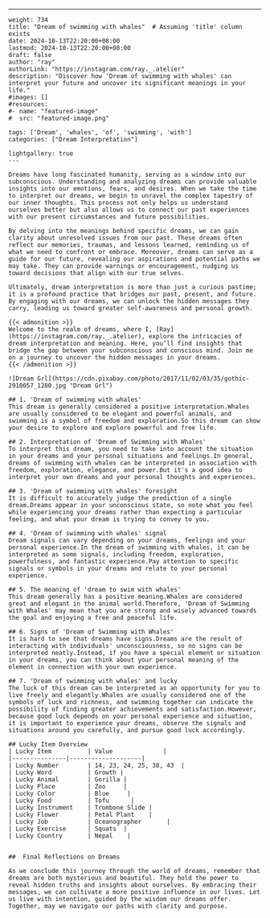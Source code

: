 ---
    weight: 734
    title: "Dream of swimming with whales"  # Assuming 'title' column exists
    date: 2024-10-13T22:20:00+08:00
    lastmod: 2024-10-13T22:20:00+08:00
    draft: false
    author: "ray"
    authorLink: "https://instagram.com/ray._.atelier"
    description: "Discover how 'Dream of swimming with whales' can interpret your future and uncover its significant meanings in your life."
    #images: []
    #resources:
    #- name: "featured-image"
    #  src: "featured-image.png"
    
    tags: ['Dream', 'whales', 'of', 'swimming', 'with']
    categories: ["Dream Interpretation"]
    
    lightgallery: true
    ---
    
    Dreams have long fascinated humanity, serving as a window into our subconscious. Understanding and analyzing dreams can provide valuable insights into our emotions, fears, and desires. When we take the time to interpret our dreams, we begin to unravel the complex tapestry of our inner thoughts. This process not only helps us understand ourselves better but also allows us to connect our past experiences with our present circumstances and future possibilities.
    
    By delving into the meanings behind specific dreams, we can gain clarity about unresolved issues from our past. These dreams often reflect our memories, traumas, and lessons learned, reminding us of what we need to confront or embrace. Moreover, dreams can serve as a guide for our future, revealing our aspirations and potential paths we may take. They can provide warnings or encouragement, nudging us toward decisions that align with our true selves.
    
    Ultimately, dream interpretation is more than just a curious pastime; it is a profound practice that bridges our past, present, and future. By engaging with our dreams, we can unlock the hidden messages they carry, leading us toward greater self-awareness and personal growth.
    
    {{< admonition >}}
    Welcome to the realm of dreams, where I, [Ray](https://instagram.com/ray._.atelier), explore the intricacies of dream interpretation and meaning. Here, you’ll find insights that bridge the gap between your subconscious and conscious mind. Join me on a journey to uncover the hidden messages in your dreams.
    {{< /admonition >}}
    
    ![Dream Grl](https://cdn.pixabay.com/photo/2017/11/02/03/35/gothic-2910057_1280.jpg "Dream Grl")
    
    ## 1. 'Dream of swimming with whales'
    This dream is generally considered a positive interpretation.Whales are usually considered to be elegant and powerful animals, and swimming is a symbol of freedom and exploration.So this dream can show your desire to explore and explore powerful and free life.
    
    ## 2. Interpretation of 'Dream of Swimming with Whales'
    To interpret this dream, you need to take into account the situation in your dreams and your personal situations and feelings.In general, dreams of swimming with whales can be interpreted in association with freedom, exploration, elegance, and power.But it's a good idea to interpret your own dreams and your personal thoughts and experiences.
    
    ## 3. 'Dream of swimming with whales' foresight
    It is difficult to accurately judge the prediction of a single dream.Dreams appear in your unconscious state, so note what you feel while experiencing your dreams rather than expecting a particular feeling, and what your dream is trying to convey to you.
    
    ## 4. 'Dream of swimming with whales' signal
    Dream signals can vary depending on your dreams, feelings and your personal experience.In the dream of swimming with whales, it can be interpreted as some signals, including freedom, exploration, powerfulness, and fantastic experience.Pay attention to specific signals or symbols in your dreams and relate to your personal experience.
    
    ## 5. The meaning of 'dream to swim with whales'
    This dream generally has a positive meaning.Whales are considered great and elegant in the animal world.Therefore, 'Dream of Swimming with Whales' may mean that you are strong and wisely advanced towards the goal and enjoying a free and peaceful life.
    
    ## 6. Signs of 'Dream of Swimming with Whales'
    It is hard to see that dreams have signs.Dreams are the result of interacting with individuals' unconsciousness, so no signs can be interpreted neatly.Instead, if you have a special element or situation in your dreams, you can think about your personal meaning of the element in connection with your own experience.
    
    ## 7. 'Dream of swimming with whales' and lucky
    The luck of this dream can be interpreted as an opportunity for you to live freely and elegantly.Whales are usually considered one of the symbols of luck and richness, and swimming together can indicate the possibility of finding greater achievements and satisfaction.However, because good luck depends on your personal experience and situation, it is important to experience your dreams, observe the signals and situations around you carefully, and pursue good luck accordingly.
    
    ## Lucky Item Overview
    | Lucky Item          | Value              |
    |---------------|--------------------|
    | Lucky Number        | 14, 23, 24, 25, 38, 43  |
    | Lucky Word          | Growth |
    | Lucky Animal        | Gorilla |
    | Lucky Place         | Zoo     |
    | Lucky Color         | Blue     |
    | Lucky Food          | Tofu      |
    | Lucky Instrument    | Trombone Slide |
    | Lucky Flower        | Petal Plant    |
    | Lucky Job           | Oceanographer       |
    | Lucky Exercise      | Squats  |
    | Lucky Country       | Nepal    |
    
    
    ##  Final Reflections on Dreams
    
    As we conclude this journey through the world of dreams, remember that dreams are both mysterious and beautiful. They hold the power to reveal hidden truths and insights about ourselves. By embracing their messages, we can cultivate a more positive influence in our lives. Let us live with intention, guided by the wisdom our dreams offer. Together, may we navigate our paths with clarity and purpose.
    